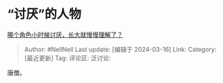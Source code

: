 # “讨厌”的人物
[哪个角色小时候讨厌，长大就慢慢理解了？](https://www.zhihu.com/question/647221031/answer/3433008587)

> Author: #NellNell
> Last update: [编辑于 2024-03-16]
> Link:
> Category: [最近更新]
> Tag: 
> 评论区:
> 泛讨论:

唐僧。